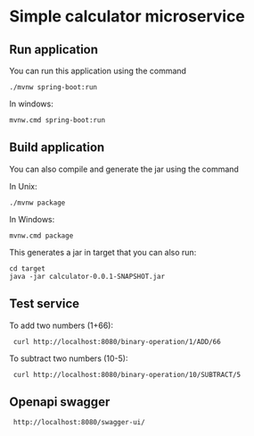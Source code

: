 # Simple calculator microservice

## Run application

You can run this application using the command
```
./mvnw spring-boot:run
```
In windows:
```
mvnw.cmd spring-boot:run
```
## Build application

You can also compile and generate the jar using the command

In Unix:

```
./mvnw package
```
In Windows:
```
mvnw.cmd package
```
This generates a jar in target that you can also run:

```
cd target
java -jar calculator-0.0.1-SNAPSHOT.jar
```

## Test service

To add two numbers (1+66):
```
 curl http://localhost:8080/binary-operation/1/ADD/66
```
To subtract two numbers (10-5):
```
 curl http://localhost:8080/binary-operation/10/SUBTRACT/5
```

## Openapi swagger
```
 http://localhost:8080/swagger-ui/
```